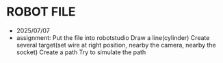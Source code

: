 # ROBOT FILE
- 2025/07/07
- assignment:
Put the file into robotstudio
Draw a line(cylinder)
Create several target(set wire at right position, nearby the camera, nearby the socket)
Create a path
Try to simulate the path

